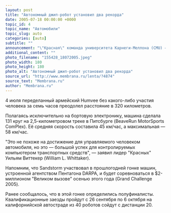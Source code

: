 ```yaml
---
layout: post
title: "Автономный джип-робот установил два рекорда"
date: 2005-07-18 00:00:00 +0000
topic_id: 4
topic_name: "Автомобили"
topic_slug: auto
categories: [auto]
subtitle: ""
announcement: "\"Красная\" команда университета Карнеги-Меллона (CMU) — Red Team — сообщила, что её автоматизированный джип Humvee под названием \"Песчаная буря\" (Sandstorm) установил два рекорда: набрал максимальную скорость и преодолел наибольшее расстояние — и то, и другое рекорды для автономных роботов."
additional_content: ""
photo_filename: "155428_18072005.jpeg"
photo_width: 180
photo_height: 180
photo_alt: "Автономный джип-робот установил два рекорда"
source_url: "http://www.membrana.ru/lenta/?4874"
source_text: "Membrana.ru"
author: "Membrana.ru"
---
```

4 июля переделанный армейский Humvee без какого-либо участия человека за семь часов преодолел расстояние в 320 километров.

Полагаясь исключительно на бортовую электронику, машина сделала 131 круг на 2,5-километровом треке в Питсбурге (BeaveRun MotorSports ComPlex). Её средняя скорость составила 45 км/час, а максимальная — 58 км/час.

"Это не похоже на достижение для управляемого человеком автомобиля, но это — большой успех для контролируемых компьютером транспортных средств", — заявил лидер "Красных" Уильям Виттекер (William L. Whittaker).

Напомним, что Sandstorm участвовал в прошлогодней гонке машин, устроенной агентством Пентагона DARPA, и будет соревноваться в $2-миллионом "Великом вызове" осенью этого года (Grand Challenge 2005).

Ранее сообщалось, что в этой гонке определились полуфиналисты. Квалификационные заезды пройдут с 26 сентября по 6 октября на калифорнийской автостраде из 40 роботов сойдут с дистанции 20.
